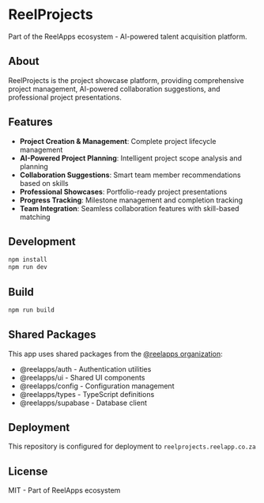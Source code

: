# ReelProjects

Part of the ReelApps ecosystem - AI-powered talent acquisition platform.

## About
ReelProjects is the project showcase platform, providing comprehensive project management, AI-powered collaboration suggestions, and professional project presentations.

## Features
- **Project Creation & Management**: Complete project lifecycle management
- **AI-Powered Project Planning**: Intelligent project scope analysis and planning
- **Collaboration Suggestions**: Smart team member recommendations based on skills
- **Professional Showcases**: Portfolio-ready project presentations
- **Progress Tracking**: Milestone management and completion tracking
- **Team Integration**: Seamless collaboration features with skill-based matching

## Development
```bash
npm install
npm run dev
```

## Build
```bash
npm run build
```

## Shared Packages
This app uses shared packages from the [@reelapps organization](https://github.com/NathiDhliso/ReelApps):
- @reelapps/auth - Authentication utilities
- @reelapps/ui - Shared UI components  
- @reelapps/config - Configuration management
- @reelapps/types - TypeScript definitions
- @reelapps/supabase - Database client

## Deployment
This repository is configured for deployment to `reelprojects.reelapp.co.za`

## License
MIT - Part of ReelApps ecosystem
